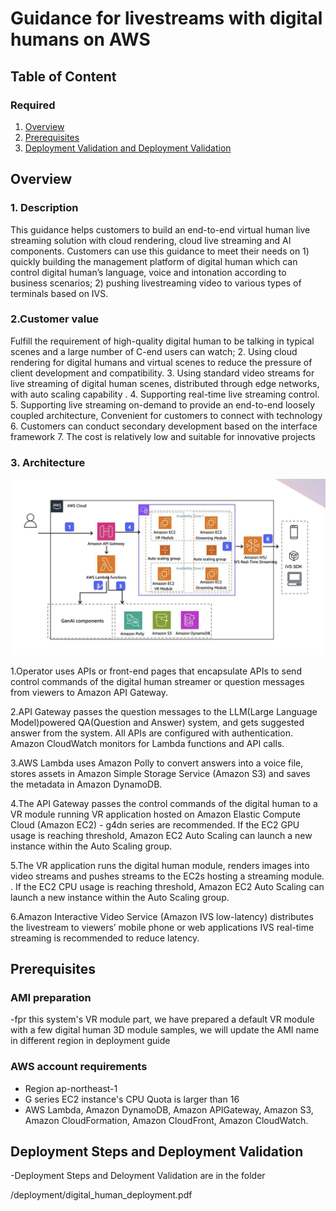 # Guidance for livestreams with digital humans on AWS



## Table of Content 


### Required

1. [Overview](#overview-required)
2. [Prerequisites](#prerequisites-required)
3. [Deployment Validation and Deployment Validation ](#Deployment-Steps-and-Deployment-Validation)



## Overview 

### 1. Description
This guidance helps customers to build an end-to-end virtual human live streaming solution with cloud rendering, cloud live streaming and AI components. Customers can use this guidance to meet their needs on 1) quickly building the management platform of digital human which can control digital human’s language, voice and intonation according to business scenarios; 2) pushing livestreaming video to various types of terminals based on IVS.
### 2.Customer value
Fulfill the requirement of high-quality digital human to be talking in typical scenes and a large number of C-end users can watch; 2. Using cloud rendering for digital humans and virtual scenes to reduce the pressure of client development and compatibility. 3. Using standard video streams for live streaming of digital human scenes, distributed through edge networks, with auto scaling capability . 4. Supporting real-time live streaming control. 5. Supporting live streaming on-demand to provide an end-to-end loosely coupled architecture, Convenient for customers to connect with technology 6. Customers can conduct secondary development based on the interface framework 7. The cost is relatively low and suitable for innovative projects

### 3. Architecture

![Alt text](https://github.com/aws-solutions-library-samples/guidance-for-live-streams-hosted-by-digital-humans-on-aws/blob/main/assets/images/architecture.jpg)


1.Operator uses APIs or front-end pages that encapsulate APIs to send control commands of the digital human streamer or question messages from viewers to Amazon API Gateway.

2.API Gateway passes the question messages to the LLM(Large Language Model)powered QA(Question and Answer) system, and gets suggested answer from the system. All APIs are configured with authentication. Amazon CloudWatch monitors for Lambda functions and API calls.

3.AWS Lambda uses Amazon Polly to convert  answers into a voice file, stores assets in Amazon Simple Storage Service (Amazon S3) and saves the metadata in Amazon DynamoDB.

4.The API Gateway passes the control commands of the digital human to a VR module running VR application hosted on Amazon Elastic Compute Cloud (Amazon EC2) - g4dn series are recommended. If the EC2 GPU usage is reaching threshold, Amazon EC2 Auto Scaling can launch a new instance within the Auto Scaling group.

5.The VR application runs the digital human module, renders images into video streams and pushes streams to the EC2s hosting a streaming module. . If the EC2 CPU usage is reaching threshold, Amazon EC2 Auto Scaling can launch a new instance within the Auto Scaling group.

6.Amazon Interactive Video Service (Amazon IVS low-latency) distributes the livestream to viewers’ mobile phone or web applications
IVS real-time streaming is recommended to reduce latency.


## Prerequisites 

### AMI preparation
-fpr this system's VR module part, we have prepared a default VR module with a few digital human 3D module samples, we will update the AMI name in different region in deployment guide


### AWS account requirements 

- Region ap-northeast-1
- G series EC2 instance's CPU Quota is larger than 16
- AWS Lambda, Amazon DynamoDB, Amazon APIGateway, Amazon S3, Amazon CloudFormation, Amazon CloudFront, Amazon CloudWatch.



## Deployment Steps and Deployment Validation 

-Deployment Steps and Deloyment Validation are in the folder 

/deployment/digital_human_deployment.pdf


